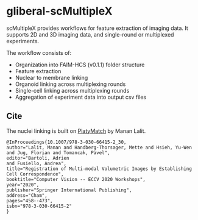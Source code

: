 # gliberal-scMultipleX
scMultipleX provides workflows for feature extraction of imaging data. It supports 2D and 3D imaging data, and single-round or multiplexed experiments.

The workflow consists of:
- Organization into FAIM-HCS (v0.1.1) folder structure
- Feature extraction 
- Nuclear to membrane linking
- Organoid linking across multiplexing rounds 
- Single-cell linking across multiplexing rounds 
- Aggregation of experiment data into output csv files

## Cite
The nuclei linking is built on [PlatyMatch](https://github.com/juglab/PlatyMatch) by Manan Lalit.
```text
@InProceedings{10.1007/978-3-030-66415-2_30,
author="Lalit, Manan and Handberg-Thorsager, Mette and Hsieh, Yu-Wen and Jug, Florian and Tomancak, Pavel",
editor="Bartoli, Adrien
and Fusiello, Andrea",
title="Registration of Multi-modal Volumetric Images by Establishing Cell Correspondence",
booktitle="Computer Vision -- ECCV 2020 Workshops",
year="2020",
publisher="Springer International Publishing",
address="Cham",
pages="458--473",
isbn="978-3-030-66415-2"
}
```
